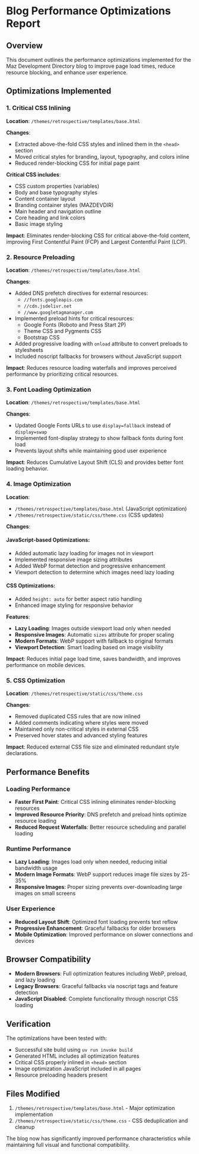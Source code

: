 # Blog Performance Optimizations Report

## Overview
This document outlines the performance optimizations implemented for the Maz Development Directory blog to improve page load times, reduce resource blocking, and enhance user experience.

## Optimizations Implemented

### 1. Critical CSS Inlining
**Location**: `/themes/retrospective/templates/base.html`

**Changes**:
- Extracted above-the-fold CSS styles and inlined them in the `<head>` section
- Moved critical styles for branding, layout, typography, and colors inline
- Reduced render-blocking CSS for initial page paint

**Critical CSS includes**:
- CSS custom properties (variables)
- Body and base typography styles
- Content container layout
- Branding container styles (MAZDEVDIR)
- Main header and navigation outline
- Core heading and link colors
- Basic image styling

**Impact**: Eliminates render-blocking CSS for critical above-the-fold content, improving First Contentful Paint (FCP) and Largest Contentful Paint (LCP).

### 2. Resource Preloading
**Location**: `/themes/retrospective/templates/base.html`

**Changes**:
- Added DNS prefetch directives for external resources:
  - `//fonts.googleapis.com`
  - `//cdn.jsdelivr.net` 
  - `//www.googletagmanager.com`
- Implemented preload hints for critical resources:
  - Google Fonts (Roboto and Press Start 2P)
  - Theme CSS and Pygments CSS
  - Bootstrap CSS
- Added progressive loading with `onload` attribute to convert preloads to stylesheets
- Included noscript fallbacks for browsers without JavaScript support

**Impact**: Reduces resource loading waterfalls and improves perceived performance by prioritizing critical resources.

### 3. Font Loading Optimization
**Location**: `/themes/retrospective/templates/base.html`

**Changes**:
- Updated Google Fonts URLs to use `display=fallback` instead of `display=swap`
- Implemented font-display strategy to show fallback fonts during font load
- Prevents layout shifts while maintaining good user experience

**Impact**: Reduces Cumulative Layout Shift (CLS) and provides better font loading behavior.

### 4. Image Optimization
**Location**: 
- `/themes/retrospective/templates/base.html` (JavaScript optimization)
- `/themes/retrospective/static/css/theme.css` (CSS updates)

**Changes**:

#### JavaScript-based Optimizations:
- Added automatic lazy loading for images not in viewport
- Implemented responsive image sizing attributes
- Added WebP format detection and progressive enhancement
- Viewport detection to determine which images need lazy loading

#### CSS Optimizations:
- Added `height: auto` for better aspect ratio handling
- Enhanced image styling for responsive behavior

**Features**:
- **Lazy Loading**: Images outside viewport load only when needed
- **Responsive Images**: Automatic `sizes` attribute for proper scaling
- **Modern Formats**: WebP support with fallback to original formats
- **Viewport Detection**: Smart loading based on image visibility

**Impact**: Reduces initial page load time, saves bandwidth, and improves performance on mobile devices.

### 5. CSS Optimization
**Location**: `/themes/retrospective/static/css/theme.css`

**Changes**:
- Removed duplicated CSS rules that are now inlined
- Added comments indicating where styles were moved
- Maintained only non-critical styles in external CSS
- Preserved hover states and advanced styling features

**Impact**: Reduced external CSS file size and eliminated redundant style declarations.

## Performance Benefits

### Loading Performance
- **Faster First Paint**: Critical CSS inlining eliminates render-blocking resources
- **Improved Resource Priority**: DNS prefetch and preload hints optimize resource loading
- **Reduced Request Waterfalls**: Better resource scheduling and parallel loading

### Runtime Performance
- **Lazy Loading**: Images load only when needed, reducing initial bandwidth usage
- **Modern Image Formats**: WebP support reduces image file sizes by 25-35%
- **Responsive Images**: Proper sizing prevents over-downloading large images on small screens

### User Experience
- **Reduced Layout Shift**: Optimized font loading prevents text reflow
- **Progressive Enhancement**: Graceful fallbacks for older browsers
- **Mobile Optimization**: Improved performance on slower connections and devices

## Browser Compatibility
- **Modern Browsers**: Full optimization features including WebP, preload, and lazy loading
- **Legacy Browsers**: Graceful fallbacks via noscript tags and feature detection
- **JavaScript Disabled**: Complete functionality through noscript CSS loading

## Verification
The optimizations have been tested with:
- Successful site build using `uv run invoke build`
- Generated HTML includes all optimization features
- Critical CSS properly inlined in `<head>` section
- Image optimization JavaScript included in all pages
- Resource preloading headers present

## Files Modified
1. `/themes/retrospective/templates/base.html` - Major optimization implementation
2. `/themes/retrospective/static/css/theme.css` - CSS deduplication and cleanup

The blog now has significantly improved performance characteristics while maintaining full visual and functional compatibility.